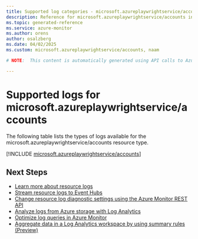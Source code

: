 ```yaml
---
title: Supported log categories - microsoft.azureplaywrightservice/accounts
description: Reference for microsoft.azureplaywrightservice/accounts in Azure Monitor Logs.
ms.topic: generated-reference
ms.service: azure-monitor
ms.author: orens
author: osalzberg
ms.date: 04/02/2025
ms.custom: microsoft.azureplaywrightservice/accounts, naam

# NOTE:  This content is automatically generated using API calls to Azure. Any edits made on these files will be overwritten in the next run of the script. 

---
```





# Supported logs for microsoft.azureplaywrightservice/accounts  
The following table lists the types of logs available for the microsoft.azureplaywrightservice/accounts resource type.
  

  
[!INCLUDE [microsoft.azureplaywrightservice/accounts](~/reusable-content/ce-skilling/azure/includes/azure-monitor/reference/logs/microsoft-azureplaywrightservice-accounts-logs-include.md)]  
  

## Next Steps

* [Learn more about resource logs](/azure/azure-monitor/essentials/platform-logs-overview)
* [Stream resource logs to Event Hubs](/azure/azure-monitor/essentials/resource-logs#send-to-azure-event-hubs)
* [Change resource log diagnostic settings using the Azure Monitor REST API](/rest/api/monitor/diagnosticsettings)
* [Analyze logs from Azure storage with Log Analytics](/azure/azure-monitor/essentials/resource-logs#send-to-log-analytics-workspace)
* [Optimize log queries in Azure Monitor](/azure/azure-monitor/logs/query-optimization)
* [Aggregate data in a Log Analytics workspace by using summary rules (Preview)](/azure/azure-monitor/logs/summary-rules)